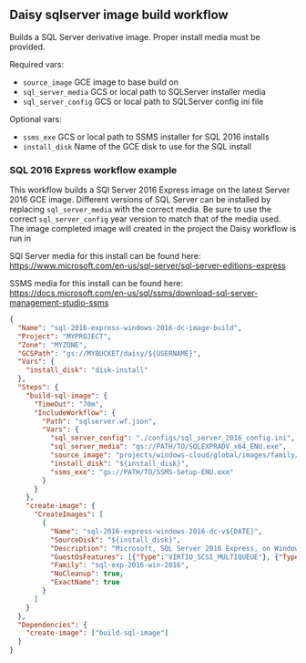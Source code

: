 ## Daisy sqlserver image build workflow
Builds a SQL Server derivative image. 
Proper install media must be provided.

Required vars:
+ `source_image` GCE image to base build on
+ `sql_server_media` GCS or local path to SQLServer installer media
+ `sql_server_config` GCS or local path to SQLServer config ini file

Optional vars:
+ `ssms_exe` GCS or local path to SSMS installer for SQL 2016 installs
+ `install_disk` Name of the GCE disk to use for the SQL install

### SQL 2016 Express workflow example
This workflow builds a SQl Server 2016 Express image on the latest Server 2016 GCE image.
Different versions of SQL Server can be installed by replacing `sql_server_media` with the 
correct media. Be sure to use the correct `sql_server_config` year version to match that of 
the media used.
The image completed image will created in the project the Daisy workflow is run in

SQl Server media for this install can be found here:
https://www.microsoft.com/en-us/sql-server/sql-server-editions-express

SSMS media for this install can be found here:
https://docs.microsoft.com/en-us/sql/ssms/download-sql-server-management-studio-ssms

```json
{
  "Name": "sql-2016-express-windows-2016-dc-image-build",
  "Project": "MYPROJECT",
  "Zone": "MYZONE",
  "GCSPath": "gs://MYBUCKET/daisy/${USERNAME}",
  "Vars": {
    "install_disk": "disk-install"
  },
  "Steps": {
    "build-sql-image": {
      "TimeOut": "70m",
      "IncludeWorkflow": {
        "Path": "sqlserver.wf.json",
        "Vars": {
          "sql_server_config": "./configs/sql_server_2016_config.ini",
          "sql_server_media": "gs://PATH/TO/SQLEXPRADV_x64_ENU.exe",
          "source_image": "projects/windows-cloud/global/images/family/windows-2016",
          "install_disk": "${install_disk}",
          "ssms_exe": "gs://PATH/TO/SSMS-Setup-ENU.exe"
        }
      }
    },
    "create-image": {
      "CreateImages": [
        {
          "Name": "sql-2016-express-windows-2016-dc-v${DATE}",
          "SourceDisk": "${install_disk}",
          "Description": "Microsoft, SQL Server 2016 Express, on Windows Server 2016, x64 built on ${DATE}",
          "GuestOsFeatures": [{"Type":"VIRTIO_SCSI_MULTIQUEUE"}, {"Type":"WINDOWS"}],
          "Family": "sql-exp-2016-win-2016",
          "NoCleanup": true,
          "ExactName": true
        }
      ]
    }
  },
  "Dependencies": {
    "create-image": ["build-sql-image"]
  }
}
```
 
